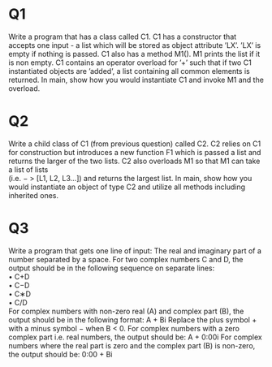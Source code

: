 # Q1
Write a program that has a class called C1. C1 has a constructor that accepts one
input - a list which will be stored as object attribute ’LX’. ’LX’ is empty if nothing is passed. C1
also has a method M1(). M1 prints the list if it is non empty. C1 contains an operator overload for
’+’ such that if two C1 instantiated objects are ’added’, a list containing all common elements is
returned. In main, show how you would instantiate C1 and invoke M1 and the overload.
# Q2 
Write a child class of C1 (from previous question) called C2. C2 relies on C1 for
construction but introduces a new function F1 which is passed a list and returns the larger of the
two lists. C2 also overloads M1 so that M1 can take a list of lists  
(i.e. − > [L1, L2, L3...]) and
returns the largest list. In main, show how you would instantiate an object of type C2 and utilize
all methods including inherited ones.
# Q3
Write a program that gets one line of input: The real and imaginary part of a number
separated by a space. For two complex numbers C and D, the output should be in the following
sequence on separate lines:  
• C+D  
• C−D  
• C∗D  
• C/D  
For complex numbers with non-zero real (A) and complex part (B), the output should be in the
following format: A + Bi Replace the plus symbol + with a minus symbol − when B < 0. For
complex numbers with a zero complex part i.e. real numbers, the output should be: A + 0:00i
For complex numbers where the real part is zero and the complex part (B) is non-zero, the output
should be: 0:00 + Bi
